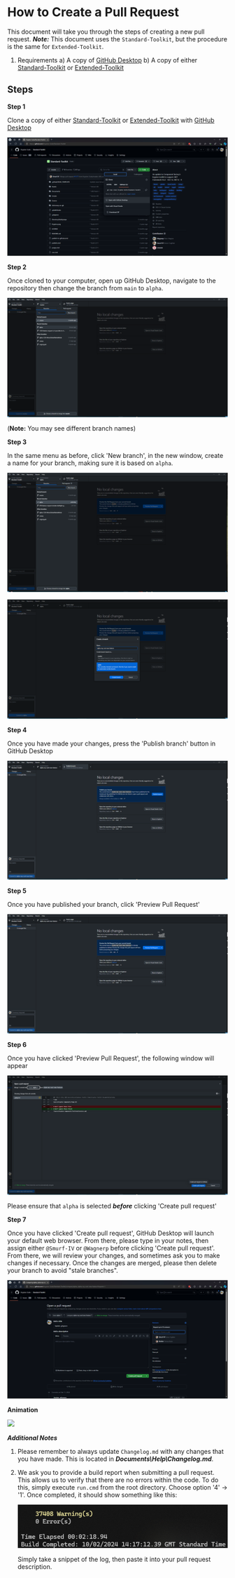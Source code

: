 # How to Create a Pull Request

This document will take you through the steps of creating a new pull request. ***Note:*** This document uses the `Standard-Toolkit`, but the procedure is the same for `Extended-Toolkit`.

1) Requirements
    a) A copy of [GitHub Desktop](https://desktop.github.com/)
    b) A copy of either [Standard-Toolkit](https://github.com/Krypton-Suite/Standard-Toolkit) or [Extended-Toolkit](https://github.com/Krypton-Suite/Extended-Toolkit)
    
 ## Steps
 
 **Step 1**
 
 Clone a copy of either [Standard-Toolkit](https://github.com/Krypton-Suite/Standard-Toolkit) or [Extended-Toolkit](https://github.com/Krypton-Suite/Extended-Toolkit) with [GitHub Desktop](https://desktop.github.com/)
 
 ![](https://github.com/Krypton-Suite/Documentation/blob/main/Assets/Miscellaneous/Making%20a%20Pull%20Request/Step%201.png?raw=true)
 
 **Step 2**
 
 Once cloned to your computer, open up GitHub Desktop, navigate to the repository then change the branch from `main` to `alpha`.
 
![](https://github.com/Krypton-Suite/Documentation/blob/main/Assets/Miscellaneous/Making%20a%20Pull%20Request/Step%202.png?raw=true)
 
 (**Note:** You may see different branch names)
 
 **Step 3**
 
 In the same menu as before, click 'New branch', in the new window, create a name for your branch, making sure it is based on `alpha`.
 
 ![](https://github.com/Krypton-Suite/Documentation/blob/main/Assets/Miscellaneous/Making%20a%20Pull%20Request/Step%203a.png?raw=true)
 
 ![](https://github.com/Krypton-Suite/Documentation/blob/main/Assets/Miscellaneous/Making%20a%20Pull%20Request/Step%203b.png?raw=true)
 
 **Step 4**
 
 Once you have made your changes, press the 'Publish branch' button in GitHub Desktop
 
 ![](https://github.com/Krypton-Suite/Documentation/blob/main/Assets/Miscellaneous/Making%20a%20Pull%20Request/Step%204.png?raw=true)
 
 **Step 5**
 
 Once you have published your branch, click 'Preview Pull Request'

![](https://github.com/Krypton-Suite/Documentation/blob/main/Assets/Miscellaneous/Making%20a%20Pull%20Request/Step%205.png?raw=true)

**Step 6**

Once you have clicked 'Preview Pull Request', the following window will appear

![](https://github.com/Krypton-Suite/Documentation/blob/main/Assets/Miscellaneous/Making%20a%20Pull%20Request/Step%206.png?raw=true)

Please ensure that `alpha` is selected ***before*** clicking 'Create pull request'

**Step 7**

Once you have clicked 'Create pull request', GitHub Desktop will launch your default web browser. From there, please type in your notes, then assign either `@Smurf-IV` or `@Wagnerp` before clicking 'Create pull request'. From there, we will review your changes, and sometimes ask you to make changes if necessary. Once the changes are merged, please then delete your branch to avoid "stale branches".

![](https://github.com/Krypton-Suite/Documentation/blob/main/Assets/Miscellaneous/Making%20a%20Pull%20Request/Step%207.png?raw=true)

**Animation**

![](https://github.com/Krypton-Suite/Documentation/blob/main/Assets/Miscellaneous/Making%20a%20Pull%20Request/Creating%20a%20pull%20request.gif?raw=true)

***Additional Notes***

1) Please remember to always update `Changelog.md` with any changes that you have made. This is located in ***Documents\Help\Changelog.md***.

2) We ask you to provide a build report when submitting a pull request. This allows us to verify that there are no errors within the code. To do this, simply execute `run.cmd` from the root directory. Choose option '4' -> '1'. Once completed, it should show something like this:
    
    ![](https://github.com/Krypton-Suite/Documentation/blob/main/Assets/Miscellaneous/Making%20a%20Pull%20Request/Build%20Log%20Example.png?raw=true)

   Simply take a snippet of the log, then paste it into your pull request description.
 